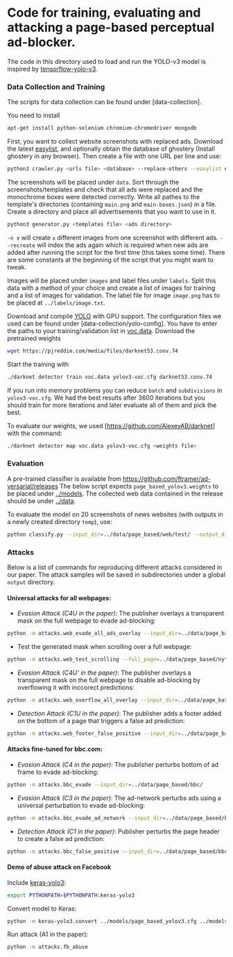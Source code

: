 # Code for training, evaluating and attacking a page-based perceptual ad-blocker.

The code in this directory used to load and run the YOLO-v3 model is inspired 
by [tensorflow-yolo-v3](https://github.com/mystic123/tensorflow-yolo-v3).

### Data Collection and Training

The scripts for data collection can be found under [data-collection].

You need to install 

```bash
apt-get install python-selenium chromium-chromedriver mongodb
```

First, you want to collect website screenshots with replaced ads. Download the latest [easylist](https://easylist.to/easylist/easylist.txt), and optionally obtain the database of ghostery (Install ghostery in any browser). Then create a file with one URL per line and use:

```bash
python3 crawler.py <urls file> <database> --replace-others --easylist easylist.txt --ghostery <path to ghostery>/databases/bugs.json
```

The screenshots will be placed under `data`. Sort through the screenshots/templates and check that all ads were replaced and the monochrome boxes were detected correctly. Write all pathes to the template's directories (containing `main.png` and `main-boxes.json`) in a file. Create a directory and place all advertisements that you want to use in it.

```bash
python3 generator.py <templates file> <ads directory>
```

`-n x` will create `x` different images from one screenshot with different ads. `--recreate` will index the ads again which is required when new ads are added after running the script for the first time (this takes some time). There are some constants at the beginning of the script that you might want to tweak.

Images will be placed under `images` and label files under `labels`. Split this data with a method of your choice and create a list of images for training and a list of images for validation. The label file for image `image.png` has to be placed at `../labels/image.txt`.

Download and compile [YOLO](https://pjreddie.com/darknet/yolo/) with GPU support. The configuration files we used can be found under [data-collection/yolo-config]. You have to enter the paths to your training/validation list in [voc.data](data-collection/yolo-config/voc.data). Download the pretrained weights

```bash
wget https://pjreddie.com/media/files/darknet53.conv.74
```

Start the training with

```bash
./darknet detector train voc.data yolov3-voc.cfg darknet53.conv.74
```

If you run into memory problems you can reduce `batch` and `subdivisions` in `yolov3-voc.cfg`. We had the best results after 3600 iterations but you should train for more iterations and later evaluate all of them and pick the best.

To evaluate our weights, we used [https://github.com/AlexeyAB/darknet] with the command:

```bash
./darknet detector map voc.data yolov3-voc.cfg <weights file>
```


### Evaluation

A pre-trained classifier is available from https://github.com/ftramer/ad-versarial/releases
The below script expects `page_based_yolov3.weights` to be placed under [../models](../models).
The collected web data contained in the release should be under [../data](../data).

To evaluate the model on 20 screenshots of news websites 
(with outputs in a newly created directory `temp`), use:

```bash
python classify.py --input_dir=../data/page_based/web/test/ --output_dir=temp
```

### Attacks

Below is a list of commands for reproducing different attacks considered in our paper.
The attack samples will be saved in subdirectories under a global `output` directory.

#### Universal attacks for all webpages:

- *Evasion Attack (C4U in the paper)*: The publisher overlays a transparent mask on the full webpage to evade ad-blocking:
```bash
python -m attacks.web_evade_all_ads_overlay --input_dir=../data/page_based/web/
```

- Test the generated mask when scrolling over a full webpage:
```bash
python -m attacks.web_test_scrolling --full_page=../data/page_based/nytimes_full.png --mask=output/overlay/mask_
```

- *Evasion Attack (C4U' in the paper)*: The publisher overlays a transparent mask on the full 
webpage to disable ad-blocking by overflowing it with inccorect predictions:
```bash
python -m attacks.web_overflow_all_overlay --input_dir=../data/page_based/web/mask_100.png
```

- *Detection Attack (C1U in the paper)*: The publisher adds a footer added on the bottom 
of a page that triggers a false ad prediction:
```bash
python -m attacks.web_footer_false_positive --input_dir=../data/page_based/web/
```

#### Attacks fine-tuned for bbc.com:

- *Evasion Attack (C4 in the paper)*: The publisher perturbs bottom of ad frame to evade 
ad-blocking: 
```bash
python -m attacks.bbc_evade --input_dir=../data/page_based/bbc/
```

- *Evasion Attack (C3 in the paper)*: The ad-network perturbs ads using a universal 
perturbation to evade ad-blocking: 
```bash
python -m attacks.bbc_evade_ad_network --input_dir=../data/page_based/bbc/
```

- *Detection Attack (C1 in the paper)*: Publisher perturbs the page header to create a 
false ad prediction:
```bash
python -m attacks.bbc_false_positive --input_dir=../data/page_based/bbc/
```

#### Demo of abuse attack on Facebook
Include [keras-yolo3](keras-yolo3):

```bash
export PYTHONPATH=$PYTHONPATH:keras-yolo3
```

Convert model to Keras:
```bash
python -m keras-yolo3.convert ../models/page_based_yolov3.cfg ../models/page_based_yolov3.weights ../models/page_based_yolov3.h5
```

Run attack (A1 in the paper):
```bash
python -m attacks.fb_abuse 
```
